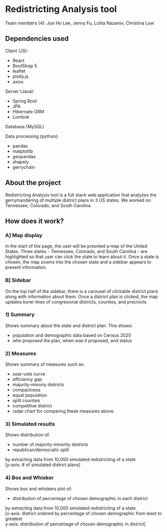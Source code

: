 # Redistricting Analysis tool
Team members (4): Jun Ho Lee, Jenny Fu, Lolita Nazarov, Christina Low

## Dependencies used 
Client (JS):
* React
* BootStrap 5
* leaflet
* plotly.js
* axios

Server (Java):
* Spring Boot
* JPA
* Hibernate ORM
* Lombok

Database (MySQL)

Data processing (python):
* pandas
* matplotlib
* geopandas
* shapely
* gerrychain

## About the project
Redistricting Analysis tool is a full stack web application that analyzes the gerrymandering of multiple district plans in 3 US states. We worked on Tennessee, Colorado, and South Carolina

## How does it work?
### A] Map display
In the start of the page, the user will be presnted a map of the United States. Three states - Tennessee, Colorado, and South Carolina - are highlighted so that user can click the state to learn about it. Once a state is chosen, the map zooms into the chosen state and a sidebar appears to present information.

### B] Sidebar
On the top half of the sidebar, there is a carousel of clickable district plans along with information about them. Once a district plan is clicked, the map updates borer lines of congresional districts, counties, and precincts.

### 1) Summary
Shows summary about the state and district plan. This shows:
* population and demographic data based on Census 2020
* who proposed the plan, when was it proposed, and status

### 2) Measures
Shows summary of measures such as:
* seat-vote curve
* efficiency gap
* majority-minoriy districts
* compactness
* equal population
* split counties
* competitive district
* radar chart for comparing these measures above

### 3) Simulated results
Shows distribution of:
* number of majority-minority districts
* republican/democratic split

by extracting data from 10,000 simulated redistricting of a state <br />
[y-axis: # of simulated district plans]

### 4) Box and Whisker
Shows box and whiskers plot of:
* distribution of percentage of chosen demographic in each district

by extracting data from 10,000 simulated redistricting of a state <br />
[x-axis: district ordered by percentage of chosen demographic from least to greatest <br />
 y-axis: distribution of percentage of chosen demographic in district]